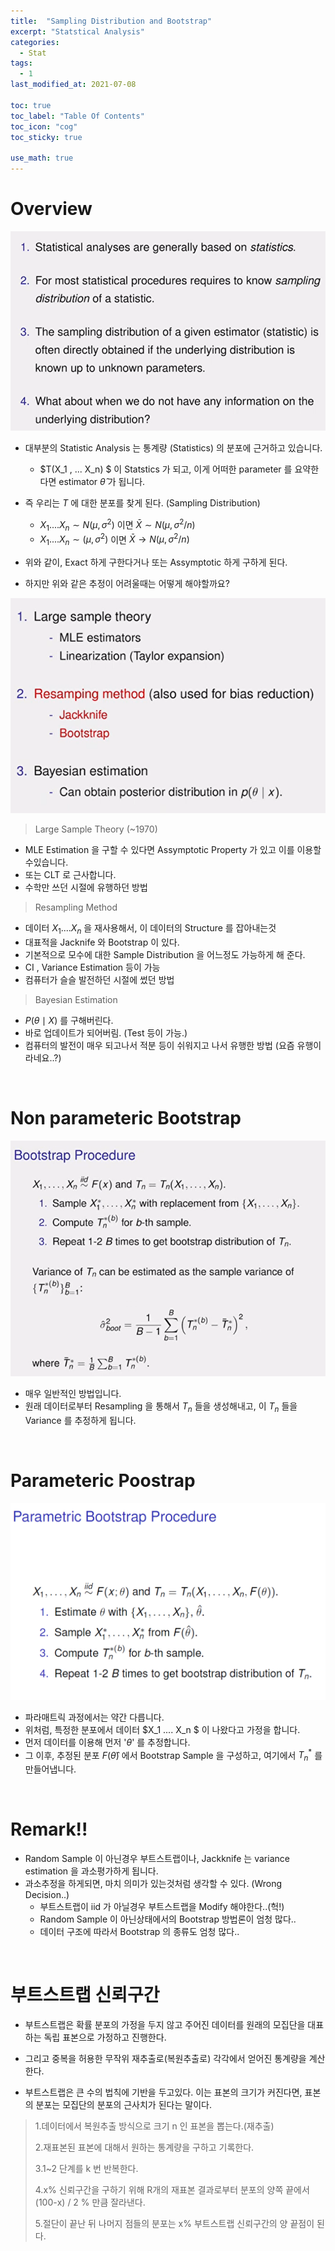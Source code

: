 ```yaml
---
title:  "Sampling Distribution and Bootstrap"
excerpt: "Statstical Analysis"
categories:
  - Stat
tags:
  - 1
last_modified_at: 2021-07-08

toc: true
toc_label: "Table Of Contents"
toc_icon: "cog"
toc_sticky: true

use_math: true
---
```


# Overview

![png](/assets/images/Stat/14_1.png)

- 대부분의 Statistic Analysis 는 통계량 (Statistics) 의 분포에 근거하고 있습니다.
  - $T(X_1 , ... X_n) $ 이 Statstics 가 되고, 이게 어떠한 parameter 를 요약한다면 estimator $\hat{\theta}$  가 됩니다.
- 즉 우리는 $T$ 에 대한 분포를 찾게 된다. (Sampling Distribution)
  - $X_1 .... X_n \sim N(\mu, \sigma^2)$ 이면 $\bar{X}\sim N(\mu, \sigma^2 / n)$ 
  - $X_1 .... X_n \sim (\mu, \sigma^2)$ 이면 $\bar{X} \to N(\mu, \sigma^2 / n)$ 

- 위와 같이, Exact 하게 구한다거나 또는 Assymptotic 하게 구하게 된다. 
- 하지만 위와 같은 추정이 어려울때는 어떻게 해야할까요? 

![png](/assets/images/Stat/14_2.png)

> Large Sample Theory (~1970)

- MLE Estimation 을 구할 수 있다면 Assymptotic Property 가 있고 이를 이용할 수있습니다. 
- 또는 CLT 로 근사합니다. 
- 수학만 쓰던 시절에 유행하던 방법

> Resampling Method 

- 데이터 $X_1....X_n$ 을 재사용해서, 이 데이터의 Structure 를 잡아내는것 
- 대표적을 Jacknife 와 Bootstrap 이 있다. 
- 기본적으로 모수에 대한 Sample Distribution 을 어느정도 가능하게 해 준다. 
- CI , Variance Estimation 등이 가능
- 컴퓨터가 슬슬 발전하던 시절에 썼던 방법

> Bayesian Estimation

- $P(\theta \mid X)$ 를 구해버린다. 
- 바로 업데이트가 되어버림. (Test 등이 가능.) 
- 컴퓨터의 발전이 매우 되고나서 적분 등이 쉬워지고 나서 유행한 방법 (요즘 유행이라네요..?)



<br>

# Non parameteric Bootstrap

![png](/assets/images/Stat/14_3.png)

- 매우 일반적인 방법입니다. 
- 원래 데이터로부터 Resampling 을 통해서 $T_n$ 들을 생성해내고, 이 $T_n$ 들을 Variance 를 추정하게 됩니다. 

<br>

# Parameteric Poostrap

![png](/assets/images/Stat/14_4.png)

- 파라매트릭 과정에서는 약간 다릅니다.
- 위처럼, 특정한 분포에서  데이터 $X_1 .... X_n $ 이 나왔다고 가정을 합니다.
- 먼저 데이터를 이용해 먼저 '$\theta$' 를 추정합니다. 
- 그 이후, 추정된 분포 $F(\hat \theta)$ 에서 Bootstrap Sample 을 구성하고, 여기에서 $T_n^*$ 를 만들어냅니다. 

<br>

# Remark!!

- Random Sample 이 아닌경우 부트스트랩이나, Jackknife 는 variance estimation 을 과소평가하게 됩니다. 
- 과소추정을 하게되면, 마치 의미가 있는것처럼 생각할 수 있다. (Wrong Decision..) 
  - 부트스트랩이 iid 가 아닐경우 부트스트랩을 Modify 해야한다..(헉!)
  - Random Sample 이 아닌상태에서의 Bootstrap 방법론이 엄청 많다.. 
  - 데이터 구조에 따라서 Bootstrap 의 종류도 엄청 많다.. 

<br>

# 부트스트랩 신뢰구간

- 부트스트랩은 확률 분포의 가정을 두지 않고 주어진 데이터를 원래의 모집단을 대표하는 독립 표본으로 가정하고 진행한다. 
- 그리고 중복을 허용한 무작위 재추출로(복원추출로) 각각에서 얻어진 통계량을 계산한다.

- 부트스트랩은 큰 수의 법칙에 기반을 두고있다. 이는 표본의 크기가 커진다면, 표본의 분포는 모집단의 분포의 근사치가 된다는 말이다. 

> 1.데이터에서 복원추출 방식으로 크기 n 인 표본을 뽑는다.(재추출)
>
> 2.재표본된 표본에 대해서 원하는 통계량을 구하고 기록한다.
>
> 3.1~2 단계를 k 번 반복한다.
>
> 4.x% 신뢰구간을 구하기 위해 R개의 재표본 결과로부터 분포의 양쪽 끝에서 (100-x) / 2 % 만큼 잘라낸다.
>
> 5.절단이 끝난 뒤 나머지 점들의 분포는 x% 부트스트랩 신뢰구간의 양 끝점이 된다.
